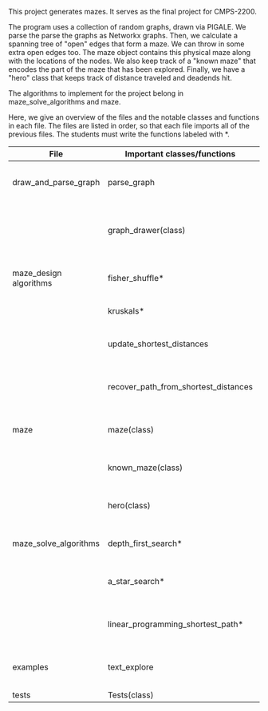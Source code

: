 This project generates mazes. It serves as the final project for CMPS-2200.

The program uses a collection of random graphs, drawn via PIGALE.
We parse the parse the graphs as Networkx graphs.
Then, we calculate a spanning tree of "open" edges that form a maze. We can throw in some extra open edges too.
The maze object contains this physical maze along with the locations of the nodes.
We also keep track of a "known maze" that encodes the part of the maze that has been explored.
Finally, we have a "hero" class that keeps track of distance traveled and deadends hit.

The algorithms to implement for the project belong in maze_solve_algorithms and maze.

Here, we give an overview of the files and the notable classes and functions in each file. The files are listed in order, so that each file imports all of the previous files. The students must write the functions labeled with *.

|File|Important classes/functions|What they do|
|----|---------------------------|------------|
|draw_and_parse_graph|parse_graph|Creates a Networkx graph from graphml file.|
| |graph_drawer(class)|Draws graphs with matplotlib. Handles updating the drawing.|
|maze_design algorithms|fisher_shuffle*|Creates a uniformly random permutation.|
| |kruskals*|Finds a minimal spanning tree.|
| |update_shortest_distances|Maintains a dictionary of all-pairs shortest paths.|
| |recover_path_from_shortest_distances|gives the shortest path between known nodes.|
|maze|maze(class)|Represents the physical maze with some closed edges.|
| |known_maze(class)|Represents our knowledge of the maze.|
| |hero(class)|Represents a person in the maze. Tracks statistics.|
|maze_solve_algorithms|depth_first_search*|Causes hero to search graph, depth-first.|
| |a_star_search*|Causes hero to search the graph using a_star_algorithm.|  
| |linear_programming_shortest_path*|Finds the shortest path through a known maze with LP.|
|examples|text_explore|draws the graph as you move through it by text.|
|tests|Tests(class)|Tests the code.|